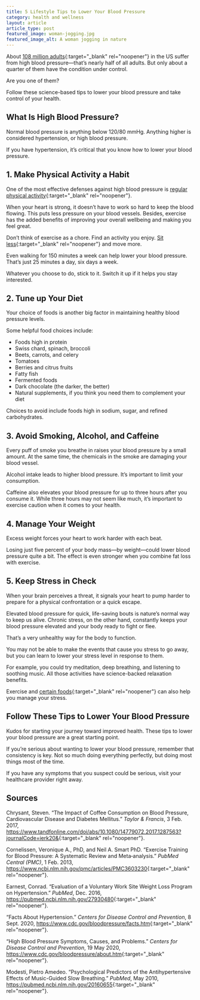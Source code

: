 ```yaml
---
title: 5 Lifestyle Tips to Lower Your Blood Pressure
category: health and wellness
layout: article
article_type: post
featured_image: woman-jogging.jpg
featured_image_alt: A woman jogging in nature
---
```


About [108 million adults](https://www.cdc.gov/bloodpressure/facts.htm#:~:text=Nearly%20half%20of%20adults%20in,are%20taking%20medication%20for%20hypertension.&text=Only%20about%201%20in%204,have%20their%20condition%20under%20control.){:target="_blank" rel="noopener"} in the US suffer from high blood pressure—that’s nearly half of all adults. But only about a quarter of them have the condition under control.

Are you one of them?

Follow these science-based tips to lower your blood pressure and take control of your health.

## What Is High Blood Pressure?

Normal blood pressure is anything below 120/80 mmHg. Anything higher is considered hypertension, or high blood pressure.

If you have hypertension, it’s critical that you know how to lower your blood pressure.

## 1. Make Physical Activity a Habit

One of the most effective defenses against high blood pressure is [regular physical activity](https://www.ncbi.nlm.nih.gov/pmc/articles/PMC3603230/){:target="_blank" rel="noopener"}.

When your heart is strong, it doesn’t have to work so hard to keep the blood flowing. This puts less pressure on your blood vessels. Besides, exercise has the added benefits of improving your overall wellbeing and making you feel great.

Don’t think of exercise as a chore. Find an activity you enjoy. [Sit less](https://www.ahajournals.org/doi/10.1161/HYPERTENSIONAHA.118.11190){:target="_blank" rel="noopener"} and move more.

Even walking for 150 minutes a week can help lower your blood pressure. That’s just 25 minutes a day, six days a week.

Whatever you choose to do, stick to it. Switch it up if it helps you stay interested.

## 2. Tune up Your Diet

Your choice of foods is another big factor in maintaining healthy blood pressure levels.

Some helpful food choices include:

- Foods high in protein
- Swiss chard, spinach, broccoli
- Beets, carrots, and celery
- Tomatoes
- Berries and citrus fruits
- Fatty fish
- Fermented foods
- Dark chocolate (the darker, the better)
- Natural supplements, if you think you need them to complement your diet

Choices to avoid include foods high in sodium, sugar, and refined carbohydrates.

## 3. Avoid Smoking, Alcohol, and Caffeine

Every puff of smoke you breathe in raises your blood pressure by a small amount. At the same time, the chemicals in the smoke are damaging your blood vessel.

Alcohol intake leads to higher blood pressure. It’s important to limit your consumption.

Caffeine also elevates your blood pressure for up to three hours after you consume it. While three hours may not seem like much, it’s important to exercise caution when it comes to your health.

## 4. Manage Your Weight

Excess weight forces your heart to work harder with each beat.

Losing just five percent of your body mass—by weight—could lower blood pressure quite a bit. The effect is even stronger when you combine fat loss with exercise.

## 5. Keep Stress in Check

When your brain perceives a threat, it signals your heart to pump harder to prepare for a physical confrontation or a quick escape.

Elevated blood pressure for quick, life-saving bouts is nature’s normal way to keep us alive. Chronic stress, on the other hand, constantly keeps your blood pressure elevated and your body ready to fight or flee.

That’s a very unhealthy way for the body to function.

You may not be able to make the events that cause you stress to go away, but you can learn to lower your stress level in response to them.

For example, you could try meditation, deep breathing, and listening to soothing music. All those activities have science-backed relaxation benefits.

Exercise and [certain foods](https://exploreim.ucla.edu/nutrition/eat-right-drink-well-stress-less-stress-reducing-foods-herbal-supplements-and-teas/){:target="_blank" rel="noopener"} can also help you manage your stress.

## Follow These Tips to Lower Your Blood Pressure

Kudos for starting your journey toward improved health. These tips to lower your blood pressure are a great starting point.

If you’re serious about wanting to lower your blood pressure, remember that consistency is key. Not so much doing everything perfectly, but doing most things most of the time.

If you have any symptoms that you suspect could be serious, visit your healthcare provider right away.

## Sources

Chrysant, Steven. “The Impact of Coffee Consumption on Blood Pressure, Cardiovascular Disease and Diabetes Mellitus.” _Taylor & Francis_, 3 Feb. 2017, <https://www.tandfonline.com/doi/abs/10.1080/14779072.2017.1287563?journalCode=ierk20&>{:target="_blank" rel="noopener"}.

Cornelissen, Veronique A., PhD, and Neil A. Smart PhD. “Exercise Training for Blood Pressure: A Systematic Review and Meta‐analysis.” _PubMed Central (PMC)_, 1 Feb. 2013, <https://www.ncbi.nlm.nih.gov/pmc/articles/PMC3603230>{:target="_blank" rel="noopener"}.

Earnest, Conrad. “Evaluation of a Voluntary Work Site Weight Loss Program on Hypertension.” _PubMed_, Dec. 2016, <https://pubmed.ncbi.nlm.nih.gov/27930480>{:target="_blank" rel="noopener"}.

“Facts About Hypertension.” _Centers for Disease Control and Prevention_, 8 Sept. 2020, <https://www.cdc.gov/bloodpressure/facts.htm>{:target="_blank" rel="noopener"}.

“High Blood Pressure Symptoms, Causes, and Problems.” _Centers for Disease Control and Prevention_, 19 May 2020, <https://www.cdc.gov/bloodpressure/about.htm>{:target="_blank" rel="noopener"}.

Modesti, Pietro Amedeo. “Psychological Predictors of the Antihypertensive Effects of Music-Guided Slow Breathing.” _PubMed_, May 2010, <https://pubmed.ncbi.nlm.nih.gov/20160655>{:target="_blank" rel="noopener"}.
